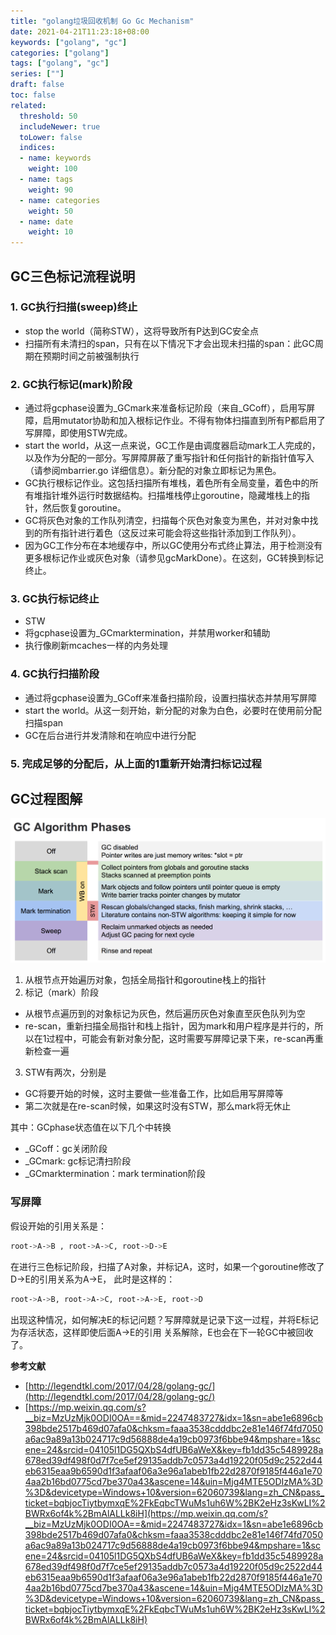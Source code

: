 ```yaml
---
title: "golang垃圾回收机制 Go Gc Mechanism"
date: 2021-04-21T11:23:18+08:00
keywords: ["golang", "gc"]
categories: ["golang"]
tags: ["golang", "gc"]
series: [""]
draft: false
toc: false
related:
  threshold: 50
  includeNewer: true
  toLower: false
  indices:
  - name: keywords
    weight: 100
  - name: tags
    weight: 90
  - name: categories
    weight: 50
  - name: date
    weight: 10
---
```


## GC三色标记流程说明

### 1. GC执行扫描(sweep)终止
- stop the world（简称STW），这将导致所有P达到GC安全点
- 扫描所有未清扫的span，只有在以下情况下才会出现未扫描的span：此GC周期在预期时间之前被强制执行

### 2. GC执行标记(mark)阶段
- 通过将gcphase设置为_GCmark来准备标记阶段（来自_GCoff），启用写屏障，启用mutator协助和加入根标记作业。不得有物体扫描直到所有P都启用了写屏障，即使用STW完成。
- start the world，从这一点来说，GC工作是由调度器启动mark工人完成的，以及作为分配的一部分。写屏障屏蔽了重写指针和任何指针的新指针值写入（请参阅mbarrier.go 详细信息）。新分配的对象立即标记为黑色。
- GC执行根标记作业。这包括扫描所有堆栈，着色所有全局变量，着色中的所有堆指针堆外运行时数据结构。扫描堆栈停止goroutine，隐藏堆栈上的指针，然后恢复goroutine。
- GC将灰色对象的工作队列清空，扫描每个灰色对象变为黑色，并对对象中找到的所有指针进行着色（这反过来可能会将这些指针添加到工作队列）。
- 因为GC工作分布在本地缓存中，所以GC使用分布式终止算法，用于检测没有更多根标记作业或灰色对象（请参见gcMarkDone）。在这刻，GC转换到标记终止。

### 3. GC执行标记终止
- STW
- 将gcphase设置为_GCmarktermination，并禁用worker和辅助
- 执行像刷新mcaches一样的内务处理

### 4. GC执行扫描阶段
- 通过将gcphase设置为_GCoff来准备扫描阶段，设置扫描状态并禁用写屏障
- start the world。从这一刻开始，新分配的对象为白色，必要时在使用前分配扫描span
- GC在后台进行并发清除和在响应中进行分配

### 5. 完成足够的分配后，从上面的1重新开始清扫标记过程


## GC过程图解

![gc过程](/image/golang-gc.png)

1. 从根节点开始遍历对象，包括全局指针和goroutine栈上的指针
2. 标记（mark）阶段
  - 从根节点遍历到的对象标记为灰色，然后遍历灰色对象直至灰色队列为空
  - re-scan，重新扫描全局指针和栈上指针，因为mark和用户程序是并行的，所以在1过程中，可能会有新对象分配，这时需要写屏障记录下来，re-scan再重新检查一遍
3. STW有两次，分别是
  - GC将要开始的时候，这时主要做一些准备工作，比如启用写屏障等
  - 第二次就是在re-scan时候，如果这时没有STW，那么mark将无休止

其中：GCphase状态值在以下几个中转换

- _GCoff：gc关闭阶段
- _GCmark: gc标记清扫阶段
- _GCmarktermination：mark termination阶段

### 写屏障
假设开始的引用关系是：
```sh
root->A->B , root->A->C, root->D->E
```
在进行三色标记阶段，扫描了A对象，并标记A，这时，如果一个goroutine修改了D->E的引用关系为A->E，
此时是这样的：
```sh
root->A->B, root->A->C, root->A->E, root->D
```
出现这种情况，如何解决E的标记问题？写屏障就是记录下这一过程，并将E标记为存活状态，这样即使后面A->E的引用
关系解除，E也会在下一轮GC中被回收了。







**参考文献**

- [http://legendtkl.com/2017/04/28/golang-gc/](http://legendtkl.com/2017/04/28/golang-gc/)
- [https://mp.weixin.qq.com/s?__biz=MzUzMjk0ODI0OA==&mid=2247483727&idx=1&sn=abe1e6896cb398bde2517b469d07afa0&chksm=faaa3538cdddbc2e81e146f74fd7050a6ac9a89a13b024717c9d56888de4a19cb0973f6bbe94&mpshare=1&scene=24&srcid=04105l1DG5QXbS4dfUB6aWeX&key=fb1dd35c5489928a678ed39df498f0d7f7ce5ef29135addb7c0573a4d19220f05d9c2522d44eb6315eaa9b6590d1f3afaaf06a3e96a1abeb1fb22d2870f9185f446a1e704aa2b16bd0775cd7be370a43&ascene=14&uin=Mjg4MTE5ODIzMA%3D%3D&devicetype=Windows+10&version=62060739&lang=zh_CN&pass_ticket=bqbjocTiytbymxqE%2FkEqbcTWuMs1uh6W%2BK2eHz3sKwLI%2BWRx6of4k%2BmAlALLk8iH](https://mp.weixin.qq.com/s?__biz=MzUzMjk0ODI0OA==&mid=2247483727&idx=1&sn=abe1e6896cb398bde2517b469d07afa0&chksm=faaa3538cdddbc2e81e146f74fd7050a6ac9a89a13b024717c9d56888de4a19cb0973f6bbe94&mpshare=1&scene=24&srcid=04105l1DG5QXbS4dfUB6aWeX&key=fb1dd35c5489928a678ed39df498f0d7f7ce5ef29135addb7c0573a4d19220f05d9c2522d44eb6315eaa9b6590d1f3afaaf06a3e96a1abeb1fb22d2870f9185f446a1e704aa2b16bd0775cd7be370a43&ascene=14&uin=Mjg4MTE5ODIzMA%3D%3D&devicetype=Windows+10&version=62060739&lang=zh_CN&pass_ticket=bqbjocTiytbymxqE%2FkEqbcTWuMs1uh6W%2BK2eHz3sKwLI%2BWRx6of4k%2BmAlALLk8iH)
